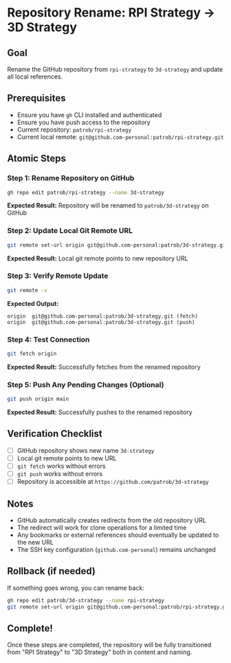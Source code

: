 # Repository Rename: RPI Strategy → 3D Strategy

## Goal
Rename the GitHub repository from `rpi-strategy` to `3d-strategy` and update all local references.

## Prerequisites
- Ensure you have `gh` CLI installed and authenticated
- Ensure you have push access to the repository
- Current repository: `patrob/rpi-strategy`
- Current local remote: `git@github.com-personal:patrob/rpi-strategy.git`

## Atomic Steps

### Step 1: Rename Repository on GitHub
```bash
gh repo edit patrob/rpi-strategy --name 3d-strategy
```
**Expected Result:** Repository will be renamed to `patrob/3d-strategy` on GitHub

### Step 2: Update Local Git Remote URL
```bash
git remote set-url origin git@github.com-personal:patrob/3d-strategy.git
```
**Expected Result:** Local git remote points to new repository URL

### Step 3: Verify Remote Update
```bash
git remote -v
```
**Expected Output:**
```
origin	git@github.com-personal:patrob/3d-strategy.git (fetch)
origin	git@github.com-personal:patrob/3d-strategy.git (push)
```

### Step 4: Test Connection
```bash
git fetch origin
```
**Expected Result:** Successfully fetches from the renamed repository

### Step 5: Push Any Pending Changes (Optional)
```bash
git push origin main
```
**Expected Result:** Successfully pushes to the renamed repository

## Verification Checklist
- [ ] GitHub repository shows new name `3d-strategy`
- [ ] Local git remote points to new URL
- [ ] `git fetch` works without errors
- [ ] `git push` works without errors
- [ ] Repository is accessible at `https://github.com/patrob/3d-strategy`

## Notes
- GitHub automatically creates redirects from the old repository URL
- The redirect will work for clone operations for a limited time
- Any bookmarks or external references should eventually be updated to the new URL
- The SSH key configuration (`github.com-personal`) remains unchanged

## Rollback (if needed)
If something goes wrong, you can rename back:
```bash
gh repo edit patrob/3d-strategy --name rpi-strategy
git remote set-url origin git@github.com-personal:patrob/rpi-strategy.git
```

## Complete!
Once these steps are completed, the repository will be fully transitioned from "RPI Strategy" to "3D Strategy" both in content and naming.